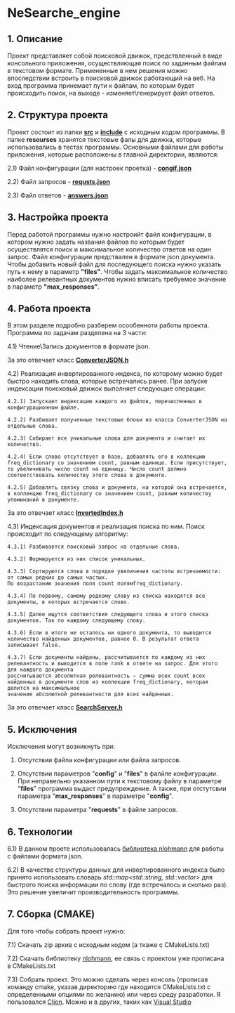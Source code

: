 # NeSearche_engine  

## 1. Описание
Проект представляет собой поисковой движок, предствленный в виде консольного приложения, осуществляющая поиск по заданным файлам в текстовом формате. Примененные в нем решения можно впоследствии встроить в поисковой движок работающий на веб. На вход программа принемает пути к файлам, по которым будет происходить поиск, на выходе - изменяет\генерирует файл ответов.
## 2. Структура проекта
Проект состоит из папки [__src__](https://github.com/RedJost/NeSearche_engine/tree/master/src) и [__include__](https://github.com/RedJost/NeSearche_engine/tree/master/include) с исходным кодом программы. В папке __resourses__ хранятся текстовые фалы для движка, которые использовались в тестах программы. Основными файлами для работы приложения, которые расположены в главной директории, являются:

  2.1) Файл конфигурации (для настроек проетка) - [__congif.json__](https://github.com/RedJost/NeSearche_engine/blob/master/config.json)
  
  2.2) Файл запросов - [__requsts.json__](https://github.com/RedJost/NeSearche_engine/blob/master/requests.json)
  
  2.3) Файл ответов - [__answers.json__](https://github.com/RedJost/NeSearche_engine/blob/master/answers.json)
  
## 3. Настройка проекта
Перед работой программы нужно настроийт файл конфигурации, в котором нужно задать названия файлов по которым будет осуществлятся поиск и максимальное количество ответов на один запрос. Файл конфигурации предствален в формате json документа. Чтобы добавить новый файл для последующего поиска нужно указать путь к нему в параметр __"files"__. Чтобы задать максимальное количество наиболее релевантных документов нужно вписать требуемое значение в параметр __"max_responses"__.
## 4. Работа проекта
В этом разделе подробно разберем осообенноти работы проекта. Программа по задачам разделена на 3 части: 

  4.1) Чтение\Запись документов в формате json. 
  
  За это отвечает класс [__ConverterJSON.h__](https://github.com/RedJost/NeSearche_engine/blob/master/include/ConverterJSON.h)
  
  4.2) Реализация инвертированного индекса, по которому можно будет быстро находить слова, которые встречались ранее. При запуске индексации поисковый движок выполняет следующие операции:
  
    4.2.1) Запускает индексацию каждого из файлов, перечисленных в конфигурационном файле.
    
    4.2.2) Разбивает полученные текстовые блоки из класса ConverterJSON на отдельные слова.
    
    4.2.3) Собирает все уникальные слова для документа и считает их количество.
    
    4.2.4) Если слово отсутствует в базе, добавлять его в коллекцию freq_dictionary со значением count, равным единице. Если присутствует, 
    то увеличивать число count на единицу. Число count должно соответствовать количеству этого слова в документе.
    
    4.2.5) Добавлять связку слова и документа, на которой она встречается, в коллекцию freq_dictionary со значением count, равным количеству
    упоминаний в документе.
    
За это отвечает класс [__InvertedIndex.h__](https://github.com/RedJost/NeSearche_engine/blob/master/include/InvertedIndex.h)

  4.3) Индексация документов и реализация поиска по ним. Поиск происходит по следующему алгоритму:
  
    4.3.1) Разбивается поисковый запрос на отдельные слова.
    
    4.3.2) Формируется из них список уникальных.
    
    4.3.3) Сортируются слова в порядке увеличения частоты встречаемости: от самых редких до самых частых.
    По возрастанию значения поля count полямfreq_dictionary.
    
    4.3.4) По первому, самому редкому слову из списка находятся все документы, в которых встречается слово.
    
    4.3.5) Далее ищутся соответствия следующего слова и этого списка документов. Так по каждому следующему слову.
    
    4.3.6) Если в итоге не осталось ни одного документа, то выводится количество найденных документов, равное 0. В результат ответа записывает false.
    
    4.3.7) Если документы найдены, рассчитываетcя по каждому из них релевантность и выводится в поле rank в ответе на запрос. Для этого для каждого документа
    рассчитывается абсолютная релевантность — сумма всех count всех найденных в документе слов из коллекции freq_dictionary, которая делится на максимальное 
    значение абсолютной релевантности для всех найденных.
За это отвечает класс [__SearchServer.h__](https://github.com/RedJost/NeSearche_engine/blob/master/include/SearchServer.h)

## 5. Исключения
Исключения могут возникнуть при:

  1. Отсутствии файла конфигурации или файла запросов.

  2. Отсутствии параметров "__config__" и "__files__" в фалйле конфигурации. При неправельно указанном пути к текстовому файлу в параметре "__files__" программа выдаст предупреждение. А также, при отстутсвии параметра "__max_responses__" в параметре "__config__".
 
  3. Отсутствии параметра "__requests__" в файле запросов.
 
## 6. Технологии
  6.1) В данном проете использовалась [библиотека nlohmann](https://github.com/nlohmann/json) для работы с файлами формата json.
  
  6.2) В качестве структуры данных для инвертированного индекса было принято использовать словарь _std::map<std::string, std::vector<Entry>>_ для быстрого поиска информации по слову (где встречалось и сколько раз). Это решение увеличит производительность программы.
  
## 7. Сборка (CMAKE)

  Для того чтобы собрать проект нужно:
     
  7.1) Скачать zip архив с исходным кодом (а ткаже с CMakeLists.txt)
     
  7.2) Скачать библиотеку [nlohmann](https://github.com/nlohmann/json), ее связь с проектом уже прописана в CMakeLists.txt
     
  7.3) Собрать проект. Это можно сделать через консоль (прописав команду cmake, указав директорию где находится CMakeLists.txt с определенными опциями по желанию) или через среду разработки. Я пользовался [Clion](https://www.jetbrains.com/clion/). Можно и в других, таких как [Visual Studio](https://code.visualstudio.com) 
  

